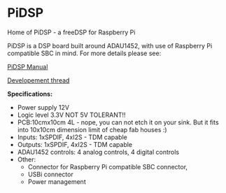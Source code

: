 # PiDSP
Home of PiDSP - a freeDSP for Raspberry Pi

PiDSP is a DSP board built around ADAU1452, with use of Raspberry Pi compatible SBC in mind.
For more details please see:

[PiDSP Manual](https://docs.google.com/document/d/19vuj6VbJ9ktcaG_P7PJXTnH1ImkcPwiqC4xYBWqMJs8)

[Developement thread](http://www.diyaudio.com/forums/digital-line-level/268660-freedsp-v2-0-adau1452-developement-thread-20.html)

**Specifications:**

* Power supply 12V
* Logic level 3.3V  NOT 5V TOLERANT!!
* PCB:10cmx10cm 4L - nope, you can not etch it on your sink. But it fits into 10x10cm dimension limit of cheap fab houses :)
* Inputs: 1xSPDIF, 4xI2S - TDM capable
* Outputs: 1xSPDIF, 4xI2S - TDM capable
* ADAU1452 controls: 4 analog controls, 4 digital controls
* Other: 
  * Connector for Raspberry Pi compatible SBC connector, 
  * USBi connector
  * Power management





 
 
 
 
 

